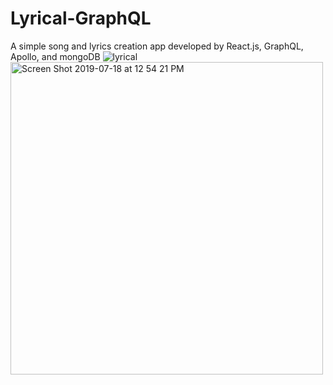 # Lyrical-GraphQL
A simple song and lyrics creation app developed by React.js, GraphQL, Apollo, and mongoDB
![lyrical](https://user-images.githubusercontent.com/32582917/61484886-a9a4af00-a954-11e9-8b00-358b12858e9f.gif)
<br>
<img width="500" alt="Screen Shot 2019-07-18 at 12 54 21 PM" src="https://user-images.githubusercontent.com/32582917/61487658-53873a00-a95b-11e9-9e60-d44e2123fc93.png">
